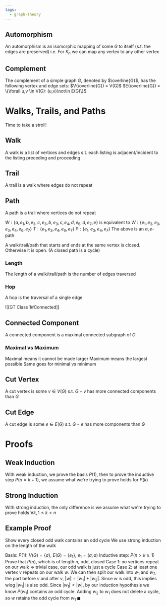 ```yaml
---
tags:
  - graph-theory
---
```

## Automorphism
An automorphism is an isomorphic mapping of some $G$ to itself (s.t. the edges are preserved)
i.e. For $K_n$ we can map any vertex to any other vertex

## Complement
The complement of a simple graph $G$, denoted by $\overline{G}$, has the following vertex and edge sets:
$V(\overline{G}) = V(G)$
$E(\overline{G}) = \{\forall u,v \in V(G): (u,v)\not\in E(G)\}$

# Walks, Trails, and Paths
Time to take a stroll!

## Walk
A walk is a list of vertices and edges s.t. each listing is adjacent/incident to the listing preceding and proceeding

## Trail
A trail is a walk where edges do not repeat

## Path
A path is a trail where vertices do not repeat

$W:\{a,e_1,b,e_3,c,e_3,b,e_3,c,e_4,d,e_6,d,e_7,e\}$ is equivalent to
$W:\{e_1,e_3,e_3,e_3,e_4,e_6,e_7\}$
$T:\{e_1,e_3,e_4,e_6,e_7\}$
$P:\{e_1,e_3,e_4,e_7\}$
The above is an $a,e$-path

A walk/trail/path that starts and ends at the same vertex is closed. Otherwise it is open.
(A closed path is a cycle)

### Length
The length of a walk/trail/path is the number of edges traversed

### Hop
A hop is the traversal of a single edge

![[GT Class 1#Connected]]

## Connected Component
A connected component is a maximal connected subgraph of $G$

### Maximal vs Maximum
Maximal means it cannot be made larger
Maximum means the largest possible
Same goes for minimal vs minimum

## Cut Vertex
A cut vertex is some $v\in V(G)$ s.t. $G-v$ has more connected components than $G$

## Cut Edge
A cut edge is some $e\in E(G)$ s.t. $G-e$ has more components than $G$

# Proofs
## Weak Induction
With weak induction, we prove the basis $P(1)$, then to prove the inductive step $P(n=k+1)$, we assume what we're trying to prove holds for $P(k)$

## Strong Induction
With strong induction, the only difference is we assume what we're trying to prove holds $\forall k, 1\leq k < n$

## Example Proof
Show every closed odd walk contains an odd cycle
We use strong induction on the length of the walk

Basis: $P(1):\ V(G)=\{a\},\ E(G)=\{e_1\},\ e_1=(a,a)$
Inductive step: $P(n>k\geq1)$ Prove that $P(n)$, which is of length $n$, odd, closed
Case 1: no vertices repeat on our walk => trivial case, our odd walk is just a cycle
Case 2: at least one vertex $v$ repeats on our walk $w$. We can then split our walk into $w_1$ and $w_2$, the part before $v$ and after $v$, $|w| = |w_1| + |w_2|$. Since $w$ is odd, this implies wlog $|w_1|$ is also odd. Since $|w_1| < |w|$, by our induction hypothesis we know $P(w_1)$ contains an odd cycle. Adding $w_2$ to $w_1$ does not delete a cycle, so $w$ retains the odd cycle from $w_1$ $\blacksquare$ 